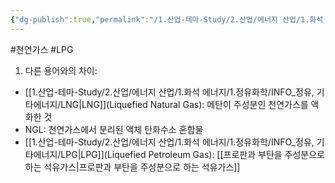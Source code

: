 ```yaml
---
{"dg-publish":true,"permalink":"/1.산업-테마-Study/2.산업/에너지 산업/1.화석 에너지/1.정유화학/INFO_정유, 기타에너지/LPG/","created":"2024-12-30T21:22:53.281+09:00","updated":"2025-06-03T20:07:20.933+09:00"}
---
```


#천연가스 #LPG


1. 다른 용어와의 차이:

- [[1.산업-테마-Study/2.산업/에너지 산업/1.화석 에너지/1.정유화학/INFO_정유, 기타에너지/LNG\|LNG]](Liquefied Natural Gas): 메탄이 주성분인 천연가스를 액화한 것
- NGL: 천연가스에서 분리된 액체 탄화수소 혼합물
- [[1.산업-테마-Study/2.산업/에너지 산업/1.화석 에너지/1.정유화학/INFO_정유, 기타에너지/LPG\|LPG]](Liquefied Petroleum Gas): [[프로판과 부탄을 주성분으로 하는 석유가스\|프로판과 부탄을 주성분으로 하는 석유가스]]